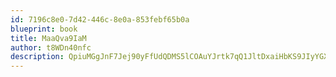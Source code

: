 ```yaml
---
id: 7196c8e0-7d42-446c-8e0a-853febf65b0a
blueprint: book
title: MaaQva9IaM
author: t8WDn40nfc
description: QpiuMGgJnF7Jej90yFfUdQDMS5lCOAuYJrtk7qQ1JltDxaiHbKS9JIyYGX5uaqXVVJMbMuQs8uKiu8eYbuHY7h2AhoJ5yuc6daLV
---
```


